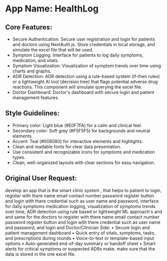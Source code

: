 # **App Name**: HealthLog

## Core Features:

- Secure Authentication: Secure user registration and login for patients and doctors using NextAuth.js. Store credentials in local storage, and simulate the excel file that will be used.
- Symptom Logging: Interface for patients to log daily symptoms, medication, and vitals.
- Symptom Visualization: Visualization of symptom trends over time using charts and graphs.
- ADR Detection: ADR detection using a rule-based system (if-then rules) or a lightweight AI tool (decision tree) that flags potential adverse drug reactions. This component will simulate querying the excel file.
- Doctor Dashboard: Doctor's dashboard with secure login and patient management features.

## Style Guidelines:

- Primary color: Light blue (#E0F7FA) for a calm and clinical feel.
- Secondary color: Soft grey (#F5F5F5) for backgrounds and neutral elements.
- Accent: Teal (#008080) for interactive elements and highlights.
- Clean and readable fonts for clear data presentation.
- Use consistent and recognizable icons for symptoms and medication types.
- Clean, well-organized layouts with clear sections for easy navigation.

## Original User Request:
develop an app that is the smart clinic system , that helps to patient to login, register with there name email contact number password register button and login with there credential such as user name and password, interface for daily symptoms medication logging, visualization of symptoms trends over time, ADR detection using rule based or lightweight ML approach's and
and same for the doctors to register with there name email contact number password register button and login with there credential such as user name and password,  and login and Doctor/Clinician Side: • Secure login and patient management dashboard • Quick entry of vitals, symptoms, tasks, and prescriptions during rounds • Voice-to-text or template-based input options • Auto-generated end-of-day summary or handoff sheet • Smart alerts for critical symptoms or suspected ADRs make. make sure that the data is stored in the one excel file.
  
